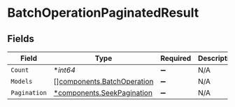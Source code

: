 # BatchOperationPaginatedResult


## Fields

| Field                                                                | Type                                                                 | Required                                                             | Description                                                          |
| -------------------------------------------------------------------- | -------------------------------------------------------------------- | -------------------------------------------------------------------- | -------------------------------------------------------------------- |
| `Count`                                                              | **int64*                                                             | :heavy_minus_sign:                                                   | N/A                                                                  |
| `Models`                                                             | [][components.BatchOperation](../../models/shared/batchoperation.md) | :heavy_minus_sign:                                                   | N/A                                                                  |
| `Pagination`                                                         | [*components.SeekPagination](../../models/shared/seekpagination.md)  | :heavy_minus_sign:                                                   | N/A                                                                  |